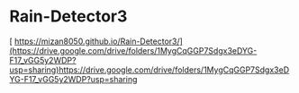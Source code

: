 # Rain-Detector3
[ https://mizan8050.github.io/Rain-Detector3/](https://drive.google.com/drive/folders/1MygCqGGP7Sdgx3eDYG-F17_vGG5y2WDP?usp=sharing)https://drive.google.com/drive/folders/1MygCqGGP7Sdgx3eDYG-F17_vGG5y2WDP?usp=sharing
